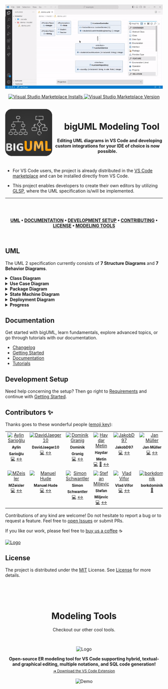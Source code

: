 <!-- DEMO -->
<p align="center">
  <img src="./media/bigUML-demo.gif" alt="Demo" />
</p>

<!-- BADGES -->
<p align="center">
  <a target="_blank" href="https://marketplace.visualstudio.com/items?itemName=BIGModelingTools.umldiagram">
    <img alt="Visual Studio Marketplace Installs" src="https://img.shields.io/visual-studio-marketplace/i/BIGModelingTools.umldiagram?color=9cf&style=for-the-badge&label=VS%20Code%20Installs" height="20"/>
  </a>
  <a target="_blank" href="https://marketplace.visualstudio.com/items?itemName=BIGModelingTools.umldiagram">
    <img alt="Visual Studio Marketplace Version" src="https://img.shields.io/visual-studio-marketplace/v/BIGModelingTools.umldiagram?style=for-the-badge&label=VS%20Code%20Version" height="20"/>
  </a>
</p>

<br>

<!-- LOGO -->
<img align="left" src="./client/packages/uml-vscode-integration/extension/resources/logo.png" alt="Logo" width="150" height="150" />

<!-- TITLE -->
<h1 align="center">&emsp;bigUML Modeling Tool</h1>

<p align="center">
  &emsp;<strong>Editing UML diagrams in VS Code and developing custom integrations for your IDE of choice is now possible.</strong>
</p>

<br>

- For VS Code users, the project is already distributed in the [VS Code marketplace](https://marketplace.visualstudio.com/items?itemName=BIGModelingTools.umldiagram) and can be installed directly from VS Code.

- This project enables developers to create their own editors by utilizing [GLSP](https://www.eclipse.org/glsp/), where the UML specification is/will be implemented.

---

</br>
</br>

<div align="center">

**[UML](#uml) •
[DOCUMENTATION](#documentation) •
[DEVELOPMENT SETUP](#development-setup) •
[CONTRIBUTING](#contributing) •
[LICENSE](#license) •
[MODELING TOOLS](#modeling-tools)**

</div>

</br>

## UML

The UML 2 specification currently consists of **7 Structure Diagrams** and **7 Behavior Diagrams**.

<!-- =========================== -->
<details>
<summary><strong>Class Diagram</strong></summary>

<img src="./media/vscode-class.png" alt="Class Diagram" />

<em>Initial implementation provided by: [@haydar-metin](https://github.com/haydar-metin), EclipseSource</em>

- Object Diagram integration by: [@vladfreeze](https://github.com/vladfreeze)

</details>

<!-- =========================== -->
<details>
<summary><strong>Use Case Diagram</strong></summary>

<img src="./media/vscode-use-case.png" alt="Use Case Diagram" />

<em>Initial implementation provided by: [@julia05](https://github.com/julia05), [@JakobD97](https://github.com/JakobD97)</em>

</details>

<!-- =========================== -->
<details>
<summary><strong>Package Diagram</strong></summary>

Coming Soon!

<em>Initial implementation provided by: [@DerYeger](https://github.com/DerYeger), [@mrstexx](https://github.com/mrstexx)</em>

</details>

<!-- =========================== -->
<details>
<summary><strong>State Machine Diagram</strong></summary>

<img src="./media/vscode-state-machine.png" alt="State Machine Diagram" />

<em>Initial implementation provided by: [@granigd](https://github.com/granigd), [@DavidJaeger10](https://github.com/DavidJaeger10), [@sschwantler](https://github.com/sschwantler)</em>

</details>

<!-- =========================== -->
<details>
<summary><strong>Deployment Diagram</strong></summary>

<img src="./media/vscode-deployment.png" alt="Deployment Diagram" />

<em>Initial implementation provided by: [@MZeisler](https://github.com/MZeisler), [@H0oKd](https://github.com/H0oKd)</em>

</details>

<!-- =========================== -->
<details>
<summary><strong>Progress</strong></summary>

### Structure Diagrams

| Class  | Component | Deployment | Object                | Package              | Profile | Composite |
| ------ | --------- | ---------- | --------------------- | -------------------- | ------- | --------- |
| Merged | -         | Merged     | Integrated into Class | Merged, not released | -       | -         |

### Behavior Diagrams

| Use Case | Activity | State Machine | Sequence                 | Communication        | Interaction | Timing |
| -------- | -------- | ------------- | ------------------------ | -------------------- | ----------- | ------ |
| Merged   | -        | Merged        | Contribution in progress | Merged, not released | -           | -      |

</details>

## Documentation

Get started with bigUML, learn fundamentals, explore advanced topics, or go through tutorials with our documentation.

- [Changelog](./CHANGELOG.md)
- [Getting Started](./docs/getting-started.md)
- [Documentation](./docs/README.md)
- [Tutorials](./docs/tutorial/README.md)

## Development Setup

Need help concerning the setup? Then go right to [Requirements](./docs/requirements.md) and continue with [Getting Started](./docs/getting-started.md).

## Contributors ✨

Thanks goes to these wonderful people ([emoji key](https://allcontributors.org/docs/en/emoji-key)):

<!-- ALL-CONTRIBUTORS-LIST:START - Do not remove or modify this section -->
<!-- prettier-ignore-start -->
<!-- markdownlint-disable -->
<table>
  <tbody>
    <tr>
      <td align="center" valign="top" width="14.28%"><a href="https://github.com/aylin-sarioglu"><img src="https://avatars.githubusercontent.com/u/61785275?v=4?s=100" width="100px;" alt="Aylin Sarioğlu"/><br /><sub><b>Aylin Sarioğlu</b></sub></a><br /><a href="https://github.com/borkdominik/bigUML/commits?author=aylin-sarioglu" title="Code">💻</a> <a href="#diagram-aylin-sarioglu" title="Worked on a diagram">↔</a></td>
      <td align="center" valign="top" width="14.28%"><a href="https://github.com/DavidJaeger10"><img src="https://avatars.githubusercontent.com/u/14921155?v=4?s=100" width="100px;" alt="DavidJaeger10"/><br /><sub><b>DavidJaeger10</b></sub></a><br /><a href="https://github.com/borkdominik/bigUML/commits?author=DavidJaeger10" title="Code">💻</a> <a href="#diagram-DavidJaeger10" title="Worked on a diagram">↔</a></td>
      <td align="center" valign="top" width="14.28%"><a href="https://github.com/granigd"><img src="https://avatars.githubusercontent.com/u/14920972?v=4?s=100" width="100px;" alt="Dominik Granig"/><br /><sub><b>Dominik Granig</b></sub></a><br /><a href="https://github.com/borkdominik/bigUML/commits?author=granigd" title="Code">💻</a> <a href="#diagram-granigd" title="Worked on a diagram">↔</a></td>
      <td align="center" valign="top" width="14.28%"><a href="https://github.com/haydar-metin"><img src="https://avatars.githubusercontent.com/u/13104167?v=4?s=100" width="100px;" alt="Haydar Metin"/><br /><sub><b>Haydar Metin</b></sub></a><br /><a href="https://github.com/borkdominik/bigUML/commits?author=haydar-metin" title="Code">💻</a> <a href="#maintenance-haydar-metin" title="Maintenance">🚧</a> <a href="#diagram-haydar-metin" title="Worked on a diagram">↔</a></td>
      <td align="center" valign="top" width="14.28%"><a href="https://github.com/JakobD97"><img src="https://avatars.githubusercontent.com/u/57354440?v=4?s=100" width="100px;" alt="JakobD97"/><br /><sub><b>JakobD97</b></sub></a><br /><a href="https://github.com/borkdominik/bigUML/commits?author=JakobD97" title="Code">💻</a> <a href="#diagram-JakobD97" title="Worked on a diagram">↔</a></td>
      <td align="center" valign="top" width="14.28%"><a href="https://jan-mueller.at/"><img src="https://avatars.githubusercontent.com/u/7950094?v=4?s=100" width="100px;" alt="Jan Müller"/><br /><sub><b>Jan Müller</b></sub></a><br /><a href="https://github.com/borkdominik/bigUML/commits?author=DerYeger" title="Code">💻</a> <a href="#diagram-DerYeger" title="Worked on a diagram">↔</a></td>
      <td align="center" valign="top" width="14.28%"><a href="https://github.com/deweiiss"><img src="https://avatars.githubusercontent.com/u/73828363?v=4?s=100" width="100px;" alt="Julian Weiß"/><br /><sub><b>Julian Weiß</b></sub></a><br /><a href="https://github.com/borkdominik/bigUML/commits?author=deweiiss" title="Code">💻</a></td>
    </tr>
    <tr>
      <td align="center" valign="top" width="14.28%"><a href="https://github.com/MZeisler"><img src="https://avatars.githubusercontent.com/u/45333967?v=4?s=100" width="100px;" alt="MZeisler"/><br /><sub><b>MZeisler</b></sub></a><br /><a href="https://github.com/borkdominik/bigUML/commits?author=MZeisler" title="Code">💻</a> <a href="#diagram-MZeisler" title="Worked on a diagram">↔</a></td>
      <td align="center" valign="top" width="14.28%"><a href="https://github.com/H0oKd"><img src="https://avatars.githubusercontent.com/u/127870934?v=4?s=100" width="100px;" alt="Manuel Hude"/><br /><sub><b>Manuel Hude</b></sub></a><br /><a href="https://github.com/borkdominik/bigUML/commits?author=H0oKd" title="Code">💻</a> <a href="#diagram-H0oKd" title="Worked on a diagram">↔</a></td>
      <td align="center" valign="top" width="14.28%"><a href="https://github.com/sschwantler"><img src="https://avatars.githubusercontent.com/u/52577060?v=4?s=100" width="100px;" alt="Simon Schwantler"/><br /><sub><b>Simon Schwantler</b></sub></a><br /><a href="https://github.com/borkdominik/bigUML/commits?author=sschwantler" title="Code">💻</a> <a href="#diagram-sschwantler" title="Worked on a diagram">↔</a></td>
      <td align="center" valign="top" width="14.28%"><a href="https://github.com/mrstexx"><img src="https://avatars.githubusercontent.com/u/18032955?v=4?s=100" width="100px;" alt="Stefan Miljevic"/><br /><sub><b>Stefan Miljevic</b></sub></a><br /><a href="https://github.com/borkdominik/bigUML/commits?author=mrstexx" title="Code">💻</a> <a href="#diagram-mrstexx" title="Worked on a diagram">↔</a></td>
      <td align="center" valign="top" width="14.28%"><a href="https://github.com/vladfreeze"><img src="https://avatars.githubusercontent.com/u/58890859?v=4?s=100" width="100px;" alt="Vlad Vifor"/><br /><sub><b>Vlad Vifor</b></sub></a><br /><a href="https://github.com/borkdominik/bigUML/commits?author=vladfreeze" title="Code">💻</a> <a href="#diagram-vladfreeze" title="Worked on a diagram">↔</a></td>
      <td align="center" valign="top" width="14.28%"><a href="http://model-engineering.info/"><img src="https://avatars.githubusercontent.com/u/60790671?v=4?s=100" width="100px;" alt="borkdominik"/><br /><sub><b>borkdominik</b></sub></a><br /><a href="#projectManagement-borkdominik" title="Project Management">📆</a></td>
      <td align="center" valign="top" width="14.28%"><a href="https://github.com/julia05"><img src="https://avatars.githubusercontent.com/u/23345501?v=4?s=100" width="100px;" alt="julia05"/><br /><sub><b>julia05</b></sub></a><br /><a href="https://github.com/borkdominik/bigUML/commits?author=julia05" title="Code">💻</a> <a href="#diagram-julia05" title="Worked on a diagram">↔</a></td>
    </tr>
  </tbody>
</table>

<!-- markdownlint-restore -->
<!-- prettier-ignore-end -->

<!-- ALL-CONTRIBUTORS-LIST:END -->

Contributions of any kind are welcome! Do not hesitate to report a bug or to request a feature. Feel free to [open Issues](./issues) or submit PRs.

If you like our work, please feel free to [buy us a coffee](https://www.buymeacoffee.com/bigERtool) ☕️

<a href="https://www.buymeacoffee.com/bigERtool" target="_blank">
  <img src="https://www.buymeacoffee.com/assets/img/custom_images/yellow_img.png" alt="Logo" >
</a>

## License

The project is distributed under the [MIT](https://github.com/borkdominik/bigUML/blob/main/LICENSE) License. See [License](https://github.com/borkdominik/bigUML/blob/main/LICENSE) for more details.

</br>
</br>
</br>

<div align="center">

# Modeling Tools

</div>

<p align="center">
  Checkout our other cool tools.
</p>

</br>

<p align="center">
  <img src="https://raw.githubusercontent.com/borkdominik/bigER/main/extension/media/logo.png" alt="Logo" width="150" height="150" />
</p>

<p align="center">
  <b>Open-source ER modeling tool for VS Code supporting hybrid, textual- and graphical editing, multiple notations, and SQL code generation!</b></br>
  <sub><a href="https://marketplace.visualstudio.com/items?itemName=BIGModelingTools.erdiagram">➜ Download the VS Code Extension</a><sub>
</p>

<p align="center">
  <img src="https://user-images.githubusercontent.com/39776671/197230584-f045bee2-0d5a-4120-b0cf-3ad7ae7675d8.gif" alt="Demo" width="800" />
</p>
